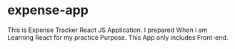 # expense-app
This is Expense Tracker React JS Application. I prepared When i am Learning React for my practice Purpose. This App only includes Front-end.
